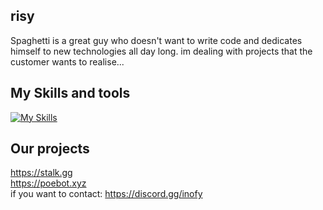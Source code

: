 ## risy
Spaghetti is a great guy who doesn't want to write code and dedicates himself to new technologies all day long.
im dealing with projects that the customer wants to realise...

## My Skills and tools

[![My Skills](https://skillicons.dev/icons?i=ts,js,nodejs,nestjs,redis,kubernetes,docker,postgresql,mongodb,tailwind,nextjs,react,vuejs,html,css,cloudflare,gitl)](https://skillicons.dev)

## Our projects
https://stalk.gg<br />
https://poebot.xyz<br />
if you want to contact: https://discord.gg/inofy
